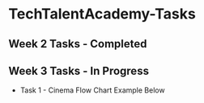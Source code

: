 # TechTalentAcademy-Tasks

## Week 2 Tasks - Completed

## Week 3 Tasks - In Progress
* Task 1 - Cinema Flow Chart Example Below
